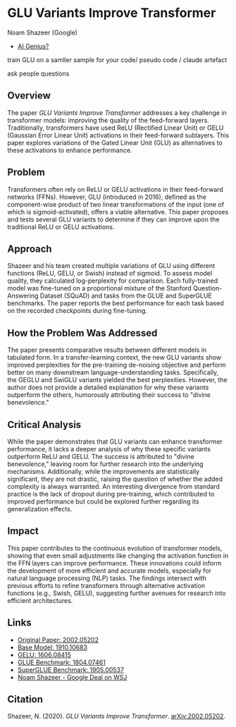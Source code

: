 # GLU Variants Improve Transformer
Noam Shazeer (Google)

- [AI Genius?](https://www.wsj.com/tech/ai/noam-shazeer-google-ai-deal-d3605697?msockid=17cb7d10f5b46222298d6e23f49863b6)

train GLU on a samller sample for your code/ pseudo code / claude artefact

ask people questions


## Overview
The paper *GLU Variants Improve Transformer* addresses a key challenge in transformer models: improving the quality of the feed-forward layers. Traditionally, transformers have used ReLU (Rectified Linear Unit) or GELU (Gaussian Error Linear Unit) activations in their feed-forward sublayers. This paper explores variations of the Gated Linear Unit (GLU) as alternatives to these activations to enhance performance.

## Problem
Transformers often rely on ReLU or GELU activations in their feed-forward networks (FFNs). However, GLU (introduced in 2016), defined as the component-wise product of two linear transformations of the input (one of which is sigmoid-activated), offers a viable alternative. This paper proposes and tests several GLU variants to determine if they can improve upon the traditional ReLU or GELU activations.

## Approach
Shazeer and his team created multiple variations of GLU using different functions (ReLU, GELU, or Swish) instead of sigmoid. To assess model quality, they calculated log-perplexity for comparison. Each fully-trained model was fine-tuned on a proportional mixture of the Stanford Question-Answering Dataset (SQuAD) and tasks from the GLUE and SuperGLUE benchmarks. The paper reports the best performance for each task based on the recorded checkpoints during fine-tuning.

## How the Problem Was Addressed
The paper presents comparative results between different models in tabulated form. In a transfer-learning context, the new GLU variants show improved perplexities for the pre-training de-noising objective and perform better on many downstream language-understanding tasks. Specifically, the GEGLU and SwiGLU variants yielded the best perplexities. However, the author does not provide a detailed explanation for why these variants outperform the others, humorously attributing their success to "divine benevolence."

## Critical Analysis
While the paper demonstrates that GLU variants can enhance transformer performance, it lacks a deeper analysis of why these specific variants outperform ReLU and GELU. The success is attributed to "divine benevolence," leaving room for further research into the underlying mechanisms. Additionally, while the improvements are statistically significant, they are not drastic, raising the question of whether the added complexity is always warranted. An interesting divergence from standard practice is the lack of dropout during pre-training, which contributed to improved performance but could be explored further regarding its generalization effects.

## Impact
This paper contributes to the continuous evolution of transformer models, showing that even small adjustments like changing the activation function in the FFN layers can improve performance. These innovations could inform the development of more efficient and accurate models, especially for natural language processing (NLP) tasks. The findings intersect with previous efforts to refine transformers through alternative activation functions (e.g., Swish, GELU), suggesting further avenues for research into efficient architectures.

## Links
- [Original Paper: 2002.05202](https://arxiv.org/abs/2002.05202)
- [Base Model: 1910.10683](https://arxiv.org/abs/1910.10683)
- [GELU: 1606.08415](https://arxiv.org/abs/1606.08415)
- [GLUE Benchmark: 1804.07461](https://arxiv.org/abs/1804.07461)
- [SuperGLUE Benchmark: 1905.00537](https://arxiv.org/abs/1905.00537)
- [Noam Shazeer - Google Deal on WSJ](https://www.wsj.com/tech/ai/noam-shazeer-google-ai-deal-d3605697?msockid=17cb7d10f5b46222298d6e23f49863b6)

## Citation
Shazeer, N. (2020). *GLU Variants Improve Transformer*. [arXiv:2002.05202](https://arxiv.org/abs/2002.05202).
